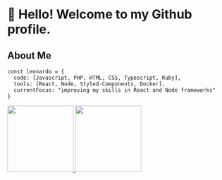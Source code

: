 # 👋 Hello! Welcome to my Github profile.

## About Me

```
const leonardo = {
  code: [Javascript, PHP, HTML, CSS, Typescript, Ruby],
  tools: [React, Node, Styled-Components, Docker],
  currentFocus: "improving my skills in React and Node frameworks"
}
```



<div>
  <a href="https://github.com/leonard0sena">
  <img height="150em" src="https://github-readme-stats.vercel.app/api/top-langs/?username=leonard0sena&layout=compact&langs_count=7&theme=dracula"/>
  <img height="150em" src="https://github-readme-stats.vercel.app/api?username=leonard0sena&show_icons=true&theme=dracula&include_all_commits=true&count_private=true"/>
</div>
